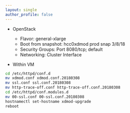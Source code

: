 ```yaml
---
layout: single
author_profile: false
---
```


- OpenStack
  - Flavor: general-xlarge
  - Boot from snapshot: hcc0xdmod prod snap 3/8/18
  - Security Groups: Port 8080/tcp; default
  - Networking: Cluster Interface

- Within VM
```bash
cd /etc/httpd/conf.d
mv xdmod.conf xdmod.conf.20180308
mv ssl.conf ssl.conf.20180308
mv http-trace-off.conf http-trace-off.conf.20180308
cd /etc/httpd/conf.modules.d
mv 00-ssl.conf 00-ssl.conf.20180308
hostnamectl set-hostname xdmod-upgrade
reboot
```
